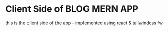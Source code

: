 # Client Side of BLOG MERN APP
this is the client side of the app - implemented using react & tailwindcss fw